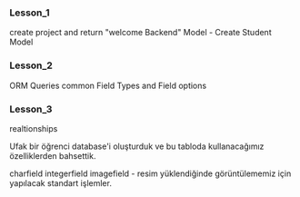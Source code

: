 ### Lesson_1 ###
create project and return "welcome Backend"
Model - Create Student Model


### Lesson_2 ###
ORM Queries
common Field Types and Field options

### Lesson_3 ###
realtionships


Ufak bir öğrenci database'i oluşturduk ve bu tabloda kullanacağımız özelliklerden bahsettik.

charfield
integerfield
imagefield - resim yüklendiğinde görüntülememiz için yapılacak standart işlemler.
